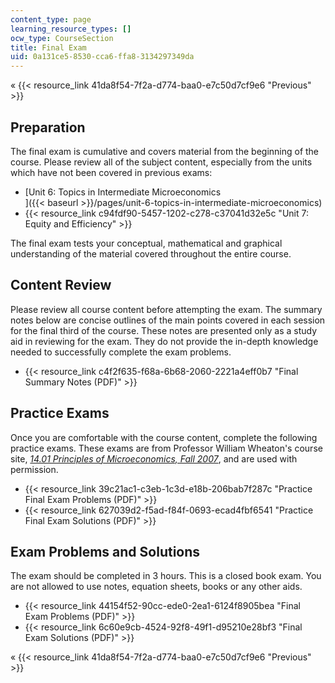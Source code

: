 ```yaml
---
content_type: page
learning_resource_types: []
ocw_type: CourseSection
title: Final Exam
uid: 0a131ce5-8530-cca6-ffa8-3134297349da
---
```


« {{< resource_link 41da8f54-7f2a-d774-baa0-e7c50d7cf9e6 "Previous" >}}

Preparation
-----------

The final exam is cumulative and covers material from the beginning of the course. Please review all of the subject content, especially from the units which have not been covered in previous exams:

*   [Unit 6: Topics in Intermediate Microeconomics  
    ]({{< baseurl >}}/pages/unit-6-topics-in-intermediate-microeconomics)
*   {{< resource_link c94fdf90-5457-1202-c278-c37041d32e5c "Unit 7: Equity and Efficiency" >}}

The final exam tests your conceptual, mathematical and graphical understanding of the material covered throughout the entire course.

Content Review
--------------

Please review all course content before attempting the exam. The summary notes below are concise outlines of the main points covered in each session for the final third of the course. These notes are presented only as a study aid in reviewing for the exam. They do not provide the in-depth knowledge needed to successfully complete the exam problems.

*   {{< resource_link c4f2f635-f68a-6b68-2060-2221a4eff0b7 "Final Summary Notes (PDF)" >}}

Practice Exams
--------------

Once you are comfortable with the course content, complete the following practice exams. These exams are from Professor William Wheaton's course site, [_14.01 Principles of Microeconomics, Fall 2007_](/courses/14-01-principles-of-microeconomics-fall-2007/), and are used with permission.

*   {{< resource_link 39c21ac1-c3eb-1c3d-e18b-206bab7f287c "Practice Final Exam Problems (PDF)" >}}
*   {{< resource_link 627039d2-f5ad-f84f-0693-ecad4fbf6541 "Practice Final Exam Solutions (PDF)" >}}

Exam Problems and Solutions
---------------------------

The exam should be completed in 3 hours. This is a closed book exam. You are not allowed to use notes, equation sheets, books or any other aids.

*   {{< resource_link 44154f52-90cc-ede0-2ea1-6124f8905bea "Final Exam Problems (PDF)" >}}
*   {{< resource_link 6c60e9cb-4524-92f8-49f1-d95210e28bf3 "Final Exam Solutions (PDF)" >}}

« {{< resource_link 41da8f54-7f2a-d774-baa0-e7c50d7cf9e6 "Previous" >}}